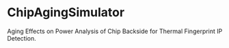 # ChipAgingSimulator
Aging Effects on Power Analysis of Chip Backside for Thermal Fingerprint IP Detection.

